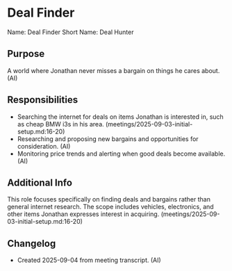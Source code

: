 # Deal Finder

Name: Deal Finder
Short Name: Deal Hunter

## Purpose

A world where Jonathan never misses a bargain on things he cares about. (AI)

## Responsibilities

- Searching the internet for deals on items Jonathan is interested in, such as cheap BMW i3s in his area. (meetings/2025-09-03-initial-setup.md:16-20)
- Researching and proposing new bargains and opportunities for consideration. (AI)
- Monitoring price trends and alerting when good deals become available. (AI)

## Additional Info

This role focuses specifically on finding deals and bargains rather than general internet research. The scope includes vehicles, electronics, and other items Jonathan expresses interest in acquiring. (meetings/2025-09-03-initial-setup.md:16-20)

## Changelog

- Created 2025-09-04 from meeting transcript. (AI)